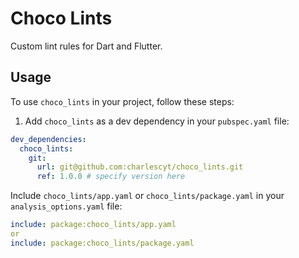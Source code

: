 # Choco Lints

Custom lint rules for Dart and Flutter.

## Usage

To use `choco_lints` in your project, follow these steps:

1. Add `choco_lints` as a dev dependency in your `pubspec.yaml` file:

```yaml
dev_dependencies:
  choco_lints:
    git:
      url: git@github.com:charlescyt/choco_lints.git
      ref: 1.0.0 # specify version here
```

Include `choco_lints/app.yaml` or `choco_lints/package.yaml` in your `analysis_options.yaml` file:

```yaml
include: package:choco_lints/app.yaml
or
include: package:choco_lints/package.yaml
```
